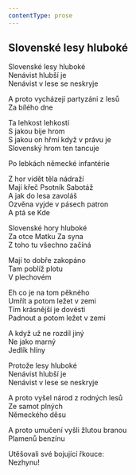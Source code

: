 ```yaml
---
contentType: prose
---
```


## Slovenské lesy hluboké

Slovenské lesy hluboké  
Nenávist hlubší je  
Nenávist v lese se neskryje

A proto vycházejí partyzáni z lesů  
Za bílého dne

Ta lehkost lehkostí  
S jakou bije hrom  
S jakou on hřmí když v právu je  
Slovenský hrom ten tancuje

Po lebkách německé infantérie

Z hor vidět těla nádraží  
Mají křeč Psotník Sabotáž  
A jak do lesa zavoláš  
Ozvěna vyjde v pásech patron  
A ptá se Kde

Slovenské hory hluboké  
Za otce Matku Za syna  
Z toho tu všechno začíná

Mají to dobře zakopáno  
Tam poblíž plotu  
V plechovém

Eh co je na tom pěkného  
Umřít a potom ležet v zemi  
Tím krásnější je dovésti  
Padnout a potom ležet v zemi

A když už ne rozdíl jiný  
Ne jako marný  
Jedlík hlíny

Protože lesy hluboké  
Nenávist hlubší je  
Nenávist v lese se neskryje

A proto vyšel národ z rodných lesů  
Ze samot plných  
Německého děsu

A proto umučení vyšli žlutou branou  
Plamenů benzínu

Utěšovali své bojující řkouce:  
Nezhynu!

